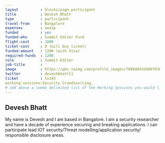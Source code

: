 ```yaml
---
layout          : blocks/page-participant
title           : Devesh Bhatt
type            : participant
travel-from     : Bangalore
expenses        : owasp
funded          : yes
funded-who      : Summit Editor Fund
flight-cost     : 1000
ticket-cost     : 0 (will buy ticket)
funded-amount   : 1200 (with Visa)
required-funds  : 1200
role            : Summit-Editor
job-title       :
image           : https://pbs.twimg.com/profile_images/789848592680783876/iVOr_MaR.jpg
twitter         : deveshbhatt11
ticket          : 5x24h
working-sessions:Security Crowdsourcing,
# add above a comma delimited list of the Working Sessions you would like to attend (use the session's title)
---
```


## Devesh Bhatt


My name is Devesh and I am based in Bangalore. I am a security researcher and have a decade of experience securing and breaking applications. I can participate lead IOT security/Threat modelling/application security/ responsible disclosure areas.

